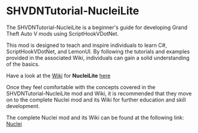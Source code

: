 # SHVDNTutorial-NucleiLite
The SHVDNTutorial-NucleiLite is a beginner's guide for developing Grand Theft Auto V mods using ScriptHookVDotNet.  

This mod is designed to teach and inspire individuals to learn C#, ScriptHookVDotNet, and LemonUI. By following the tutorials and examples provided in 
the associated Wiki, individuals can gain a solid understanding of the basics. 

Have a look at the [Wiki](https://github.com/KimonoBoy/SHVDNTutorial-NucleiLite/wiki) for **NucleiLite** [here](https://github.com/KimonoBoy/SHVDNTutorial-NucleiLite/wiki)  

Once they feel comfortable with the concepts covered in the SHVDNTutorial-NucleiLite 
mod and Wiki, it is recommended that they move on to the complete Nuclei mod and its Wiki for further education and skill development. 

The complete Nuclei mod and its Wiki can be found at the following link: [Nuclei](https://github.com/KimonoBoy/SHVDNTutorial-Nuclei) 
